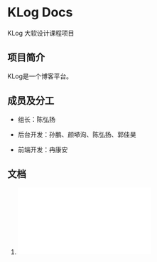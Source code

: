 # KLog Docs

KLog 大软设计课程项目

## 项目简介
KLog是一个博客平台。

## 成员及分工

* 组长：陈弘扬

* 后台开发：孙鹏、颜塨洵、陈弘扬、郭佳昊

* 前端开发：冉康安

## 文档

1. ![需求文档](prd/需求文档.md)